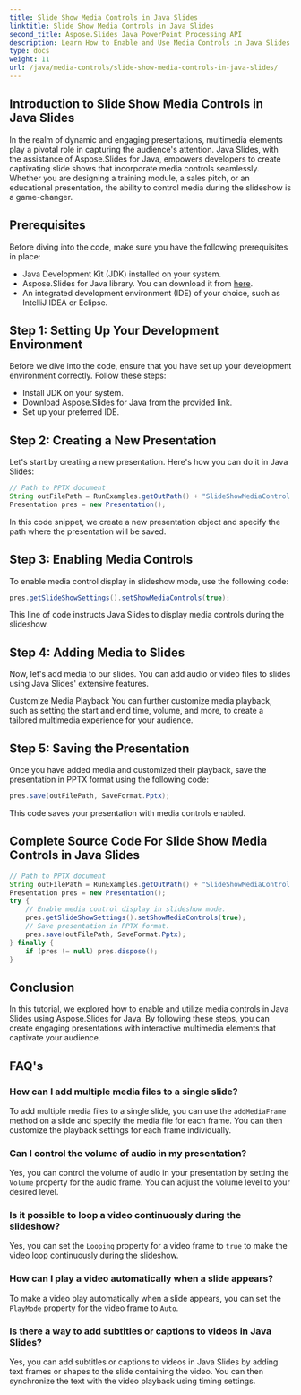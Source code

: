 ```yaml
---
title: Slide Show Media Controls in Java Slides
linktitle: Slide Show Media Controls in Java Slides
second_title: Aspose.Slides Java PowerPoint Processing API
description: Learn How to Enable and Use Media Controls in Java Slides with Aspose.Slides for Java. Enhance Your Presentations with Media Controls.
type: docs
weight: 11
url: /java/media-controls/slide-show-media-controls-in-java-slides/
---
```


## Introduction to Slide Show Media Controls in Java Slides

In the realm of dynamic and engaging presentations, multimedia elements play a pivotal role in capturing the audience's attention. Java Slides, with the assistance of Aspose.Slides for Java, empowers developers to create captivating slide shows that incorporate media controls seamlessly. Whether you are designing a training module, a sales pitch, or an educational presentation, the ability to control media during the slideshow is a game-changer.

## Prerequisites

Before diving into the code, make sure you have the following prerequisites in place:

- Java Development Kit (JDK) installed on your system.
- Aspose.Slides for Java library. You can download it from [here](https://releases.aspose.com/slides/java/).
- An integrated development environment (IDE) of your choice, such as IntelliJ IDEA or Eclipse.

## Step 1: Setting Up Your Development Environment

Before we dive into the code, ensure that you have set up your development environment correctly. Follow these steps:

- Install JDK on your system.
- Download Aspose.Slides for Java from the provided link.
- Set up your preferred IDE.

## Step 2: Creating a New Presentation

Let's start by creating a new presentation. Here's how you can do it in Java Slides:

```java
// Path to PPTX document
String outFilePath = RunExamples.getOutPath() + "SlideShowMediaControl.pptx";
Presentation pres = new Presentation();
```

In this code snippet, we create a new presentation object and specify the path where the presentation will be saved.

## Step 3: Enabling Media Controls

To enable media control display in slideshow mode, use the following code:

```java
pres.getSlideShowSettings().setShowMediaControls(true);
```

This line of code instructs Java Slides to display media controls during the slideshow.

## Step 4: Adding Media to Slides

Now, let's add media to our slides. You can add audio or video files to slides using Java Slides' extensive features.

Customize Media Playback
You can further customize media playback, such as setting the start and end time, volume, and more, to create a tailored multimedia experience for your audience.

## Step 5: Saving the Presentation

Once you have added media and customized their playback, save the presentation in PPTX format using the following code:

```java
pres.save(outFilePath, SaveFormat.Pptx);
```

This code saves your presentation with media controls enabled.

## Complete Source Code For Slide Show Media Controls in Java Slides

```java
// Path to PPTX document
String outFilePath = RunExamples.getOutPath() + "SlideShowMediaControl.pptx";
Presentation pres = new Presentation();
try {
	// Еnable media control display in slideshow mode.
	pres.getSlideShowSettings().setShowMediaControls(true);
	// Save presentation in PPTX format.
	pres.save(outFilePath, SaveFormat.Pptx);
} finally {
	if (pres != null) pres.dispose();
}
```

## Conclusion

In this tutorial, we explored how to enable and utilize media controls in Java Slides using Aspose.Slides for Java. By following these steps, you can create engaging presentations with interactive multimedia elements that captivate your audience.

## FAQ's

### How can I add multiple media files to a single slide?

To add multiple media files to a single slide, you can use the `addMediaFrame` method on a slide and specify the media file for each frame. You can then customize the playback settings for each frame individually.

### Can I control the volume of audio in my presentation?

Yes, you can control the volume of audio in your presentation by setting the `Volume` property for the audio frame. You can adjust the volume level to your desired level.

### Is it possible to loop a video continuously during the slideshow?

Yes, you can set the `Looping` property for a video frame to `true` to make the video loop continuously during the slideshow.

### How can I play a video automatically when a slide appears?

To make a video play automatically when a slide appears, you can set the `PlayMode` property for the video frame to `Auto`.

### Is there a way to add subtitles or captions to videos in Java Slides?

Yes, you can add subtitles or captions to videos in Java Slides by adding text frames or shapes to the slide containing the video. You can then synchronize the text with the video playback using timing settings.
